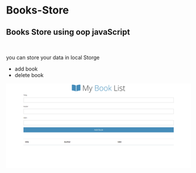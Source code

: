 # Books-Store
<h2>Books Store using oop javaScript</h2>

<br>

<p> you can store your data in local Storge </p>
<ul >
<li>add book  </li>
<li>delete book  </li>
</ul>
<img src="./book app.png" style="text-align:center; ">
